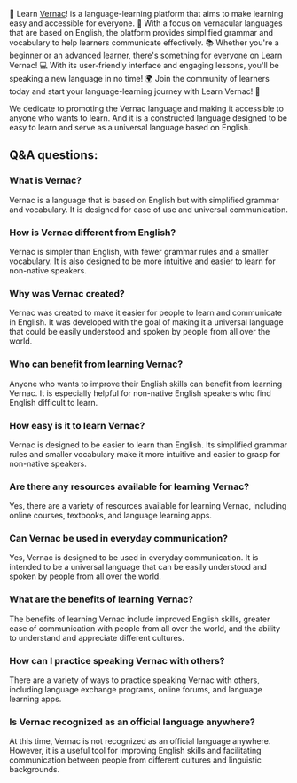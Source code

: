 👋 Learn [Vernac](https://www.vernac.org)! is a language-learning platform that aims to make learning easy and accessible for everyone. 💬 With a focus on vernacular languages that are based on English, the platform provides simplified grammar and vocabulary to help learners communicate effectively. 📚 Whether you're a beginner or an advanced learner, there's something for everyone on Learn Vernac! 💻 With its user-friendly interface and engaging lessons, you'll be speaking a new language in no time! 🌍 Join the community of learners today and start your language-learning journey with Learn Vernac! 🚀

We dedicate to promoting the Vernac language and making it accessible to anyone who wants to learn. And it is a constructed language designed to be easy to learn and serve as a universal language based on English.

## Q&A questions:

### What is Vernac?
Vernac is a language that is based on English but with simplified grammar and vocabulary. It is designed for ease of use and universal communication.

### How is Vernac different from English?
Vernac is simpler than English, with fewer grammar rules and a smaller vocabulary. It is also designed to be more intuitive and easier to learn for non-native speakers.

### Why was Vernac created?
Vernac was created to make it easier for people to learn and communicate in English. It was developed with the goal of making it a universal language that could be easily understood and spoken by people from all over the world.

### Who can benefit from learning Vernac?
Anyone who wants to improve their English skills can benefit from learning Vernac. It is especially helpful for non-native English speakers who find English difficult to learn.

### How easy is it to learn Vernac?
Vernac is designed to be easier to learn than English. Its simplified grammar rules and smaller vocabulary make it more intuitive and easier to grasp for non-native speakers.

### Are there any resources available for learning Vernac?
Yes, there are a variety of resources available for learning Vernac, including online courses, textbooks, and language learning apps.

### Can Vernac be used in everyday communication?
Yes, Vernac is designed to be used in everyday communication. It is intended to be a universal language that can be easily understood and spoken by people from all over the world.

### What are the benefits of learning Vernac?
The benefits of learning Vernac include improved English skills, greater ease of communication with people from all over the world, and the ability to understand and appreciate different cultures.

### How can I practice speaking Vernac with others?
There are a variety of ways to practice speaking Vernac with others, including language exchange programs, online forums, and language learning apps.

### Is Vernac recognized as an official language anywhere?
At this time, Vernac is not recognized as an official language anywhere. However, it is a useful tool for improving English skills and facilitating communication between people from different cultures and linguistic backgrounds.
